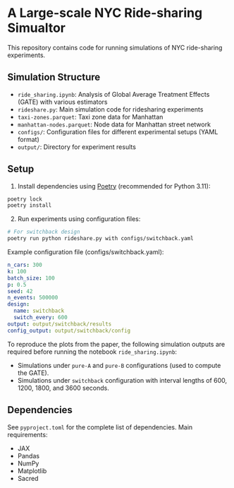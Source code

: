 # A Large-scale NYC Ride-sharing Simualtor

This repository contains code for running simulations of NYC ride-sharing experiments.

## Simulation Structure

- `ride_sharing.ipynb`: Analysis of Global Average Treatment Effects (GATE) with various estimators
- `rideshare.py`: Main simulation code for ridesharing experiments
- `taxi-zones.parquet`: Taxi zone data for Manhattan
- `manhattan-nodes.parquet`: Node data for Manhattan street network
- `configs/`: Configuration files for different experimental setups (YAML format)
- `output/`: Directory for experiment results

## Setup

1. Install dependencies using [Poetry](https://python-poetry.org/docs/) (recommended for Python 3.11):
```bash
poetry lock
poetry install
```

2. Run experiments using configuration files:
```bash
# For switchback design
poetry run python rideshare.py with configs/switchback.yaml
```

Example configuration file (configs/switchback.yaml):
```yaml
n_cars: 300
k: 100
batch_size: 100
p: 0.5
seed: 42
n_events: 500000
design:
  name: switchback
  switch_every: 600
output: output/switchback/results
config_output: output/switchback/config
```

To reproduce the plots from the paper, the following simulation outputs are required before running the notebook `ride_sharing.ipynb`:

- Simulations under `pure-A` and `pure-B` configurations (used to compute the GATE).
- Simulations under  `switchback` configuration with interval lengths of 600, 1200, 1800, and 3600 seconds.

## Dependencies

See `pyproject.toml` for the complete list of dependencies. Main requirements:
- JAX
- Pandas
- NumPy
- Matplotlib
- Sacred 
